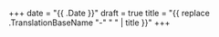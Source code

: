 +++
date = "{{ .Date }}"
draft = true
title = "{{ replace .TranslationBaseName "-" " " | title }}"
+++
